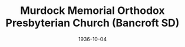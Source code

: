 ---
date: &id001 1936-10-04
end_date: null
location:
  address: 575 Main Street
  city: Bancroft
  state: SD
minister:
- end: 1937-01-01
  name: George Heaton
  start: 1936-10-04
  type: Pastor
- end: 1941-01-01
  name: A. Culver Gordon
  start: 1937-01-01
  type: Pastor
- end: 1957-01-01
  name: Melvin Nonhof
  start: 1942-01-01
  type: Pastor
- end: 1967-01-01
  name: Robert Sander
  start: 1958-01-01
  type: Pastor
- end: 1973-01-01
  name: Stanford Sutton
  start: 1967-01-01
  type: Pastor
- end: 2003-01-01
  name: Edward Eppinger
  start: 1974-01-01
  type: Pastor
- end: null
  name: Young J. Son
  start: 2005-01-01
  type: Pastor
ministers:
- George Heaton
- A. Culver Gordon
- Melvin Nonhof
- Robert Sander
- Stanford Sutton
- Edward Eppinger
- Young J. Son
name: Murdock Memorial Orthodox Presbyterian Church
names:
- end: null
  name: Murdock Memorial Orthodox Presbyterian Church
  start: 1936-10-04
origination_date: *id001
raw_data: "SD Bancroft\nMurdock Memorial Orthodox Presbyterian Church (October 4,\
  \ 1936\u2013 )\n575 Main Street\nPastors: George Heaton, 1936\u201337\nA. Culver\
  \ Gordon, 1937\u201341\nMelvin Nonhof, 1942\u201357\nRobert Sander, 1958\u201367\n\
  Stanford Sutton, 1967\u201373\nEdward Eppinger, 1974\u20132003\nYoung J. Son, 2005\u2013"
received_from: null
states:
- SD
status:
  active: true
  end_date: null
  reason: null
  received_from: null
  withdrawal_to: null
title: Murdock Memorial Orthodox Presbyterian Church (Bancroft SD)
year_established:
- 1936

---